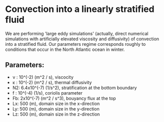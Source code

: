 # Convection into a linearly stratified fluid

We are performing 'large eddy simulations' (actually, direct numerical 
simulations with artificially elevated viscosity and diffusivity)
of convection into a stratified fluid. 
Our parameters regime corresponds roughly to conditions that
occur in the North Atlantic ocean in winter.

## Parameters:

* ν : 10^(-2)       (m^2 / s),   viscocity
* κ : 10^(-2)       (m^2 / s),   thermal diffusivity
* N2: 6.4x10^(-7)   (1/s^2),     stratification at the bottom boundary
* f : 10^(-4)       (1/s),       coriolis parameter
* Fb: 2x10^(-7)     (m^2 / s^3), bouyancy flux at the top
* Lx: 500           (m),         domain size in the x-direction
* Ly: 500           (m),         domain size in the y-direction
* Lz: 500           (m),         domain size in the z-direction
